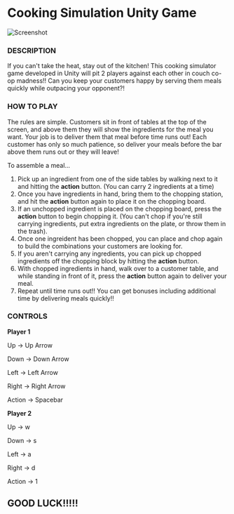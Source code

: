 # Cooking Simulation Unity Game

![Screenshot](https://ibb.co/YB553ft)

### DESCRIPTION

If you can't take the heat, stay out of the kitchen!  This cooking simulator game developed in Unity will pit 2 players against each other in couch co-op madness!!  Can you keep your customers happy by serving them meals quickly while outpacing your opponent?!

### HOW TO PLAY

The rules are simple.  Customers sit in front of tables at the top of the screen, and above them they will show the ingredients for the meal you want.  Your job is to deliver them that meal before time runs out!  Each customer has only so much patience, so deliver your meals before the bar above them runs out or they will leave!

To assemble a meal...

1. Pick up an ingredient from one of the side tables by walking next to it and hitting the **action** button.  (You can carry 2 ingredients at a time)
2. Once you have ingredients in hand, bring them to the chopping station, and hit the **action** button again to place it on the chopping board.
3. If an unchopped ingredient is placed on the chopping board, press the **action** button to begin chopping it. (You can't chop if you're still carrying ingredients, put extra ingredients on the plate, or throw them in the trash).
4. Once one ingreident has been chopped, you can place and chop again to build the combinations your customers are looking for.
5. If you aren't carrying any ingredients, you can pick up chopped ingredients off the chopping block by hitting the **action** button.
6. With chopped ingredients in hand, walk over to a customer table, and while standing in front of it, press the **action** button again to deliver your meal.
7. Repeat until time runs out!!  You can get bonuses including additional time by delivering meals quickly!!

### CONTROLS

**Player 1**

Up -> Up Arrow

Down -> Down Arrow

Left -> Left Arrow

Right -> Right Arrow

Action -> Spacebar



**Player 2**

Up -> w

Down -> s

Left -> a

Right -> d

Action -> 1


## GOOD LUCK!!!!!
